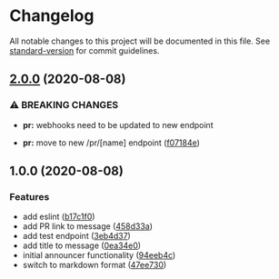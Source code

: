 # Changelog

All notable changes to this project will be documented in this file. See [standard-version](https://github.com/conventional-changelog/standard-version) for commit guidelines.

## [2.0.0](https://github.com/AndrewUsher/slack-pr-announcer/compare/v1.0.0...v2.0.0) (2020-08-08)


### ⚠ BREAKING CHANGES

* **pr:** webhooks need to be updated to new endpoint

* **pr:** move to new /pr/[name] endpoint ([f07184e](https://github.com/AndrewUsher/slack-pr-announcer/commit/f07184e01853a1ff76bdd7e0f8b1e57b390eac39))

## 1.0.0 (2020-08-08)


### Features

* add eslint ([b17c1f0](https://github.com/AndrewUsher/slack-pr-announcer/commit/b17c1f082f532654265090e3ada2ffb1f6a8cafe))
* add PR link to message ([458d33a](https://github.com/AndrewUsher/slack-pr-announcer/commit/458d33a52a5381c016df7cc4fb2642ca32d0de87))
* add test endpoint ([3eb4d37](https://github.com/AndrewUsher/slack-pr-announcer/commit/3eb4d37c80c09fd361bb71150c86d8583756cfa9))
* add title to message ([0ea34e0](https://github.com/AndrewUsher/slack-pr-announcer/commit/0ea34e0b2e99e5544fb19d4f5fb406a538f2051a))
* initial announcer functionality ([94eeb4c](https://github.com/AndrewUsher/slack-pr-announcer/commit/94eeb4cba3b2e3abd32f9df4b7a5f5965862eaf7))
* switch to markdown format ([47ee730](https://github.com/AndrewUsher/slack-pr-announcer/commit/47ee73072caeecff6a833478556aff56bd7fc494))
